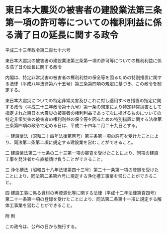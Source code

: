 # 東日本大震災の被害者の建設業法第三条第一項の許可等についての権利利益に係る満了日の延長に関する政令

平成二十三年政令第二百七十六号

東日本大震災の被害者の建設業法第三条第一項の許可等についての権利利益に係る満了日の延長に関する政令

内閣は、特定非常災害の被害者の権利利益の保全等を図るための特別措置に関する法律（平成八年法律第八十五号）第三条第四項の規定に基づき、この政令を制定する。

東日本大震災についての特定非常災害及びこれに対し適用すべき措置の指定に関する政令（平成二十三年政令第十九号）第一条の規定により特定非常災害として指定された東日本大震災の被害者の権利利益であって次に掲げるものについての特定非常災害の被害者の権利利益の保全等を図るための特別措置に関する法律第三条第四項の政令で定める日は、平成二十四年二月二十九日とする。

一 建設業法（昭和二十四年法律第百号）第三条第一項の許可を受けたことにより、同法第二条第二項に規定する建設業を営むことができること。

二 建設業法第二十七条の二十三第一項の審査を受けたことにより、同項の建設工事を発注者から直接請け負うことができること。

三 浄化槽法（昭和五十八年法律第四十三号）第二十一条第一項の登録を受けたことにより、同法第二条第六号に規定する浄化槽工事業を営むことができること。

四 建設工事に係る資材の再資源化等に関する法律（平成十二年法律第百四号）第二十一条第一項の登録を受けたことにより、同法第二条第十一項に規定する解体工事業を営むことができること。

附 則

この政令は、公布の日から施行する。
